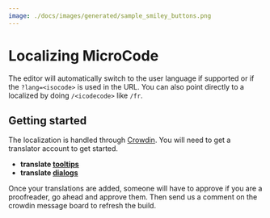 ```yaml
---
image: ./docs/images/generated/sample_smiley_buttons.png
---
```


# Localizing MicroCode

The editor will automatically switch to the user language if supported or if the `?lang=<isocode>` is used in the URL.
You can also point directly to a localized by doing `/<icodecode>` like `/fr`.

## Getting started

The localization is handled through [Crowdin](https://crowdin.com). You will need to get a translator account to get started.

-   **translate [tooltips](https://crowdin.com/translate/makecode/12056)**
-   **translate [dialogs](https://crowdin.com/translate/makecode/12142)**

Once your translations are added, someone will have to approve if you are a proofreader, go ahead and approve them. Then send us a comment on the crowdin message board to refresh the build.
